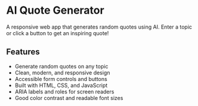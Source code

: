 # AI Quote Generator

A responsive web app that generates random quotes using AI. Enter a topic or click a button to get an inspiring quote!

## Features

- Generate random quotes on any topic
- Clean, modern, and responsive design
- Accessible form controls and buttons
- Built with HTML, CSS, and JavaScript
- ARIA labels and roles for screen readers
- Good color contrast and readable font sizes